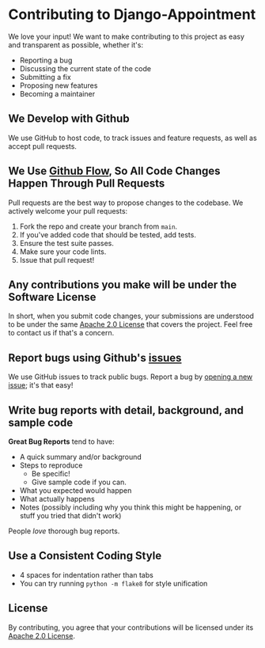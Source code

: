 # Contributing to Django-Appointment

We love your input! We want to make contributing to this project as easy and transparent as possible, whether it's:

- Reporting a bug
- Discussing the current state of the code
- Submitting a fix
- Proposing new features
- Becoming a maintainer

## We Develop with Github

We use GitHub to host code, to track issues and feature requests, as well as accept pull requests.

## We Use [Github Flow](https://guides.github.com/introduction/flow/index.html), So All Code Changes Happen Through Pull Requests

Pull requests are the best way to propose changes to the codebase. We actively welcome your pull requests:

1. Fork the repo and create your branch from `main`.
2. If you've added code that should be tested, add tests.
3. Ensure the test suite passes.
4. Make sure your code lints.
5. Issue that pull request!

## Any contributions you make will be under the Software License

In short, when you submit code changes, your submissions are understood to be under the
same [Apache 2.0 License](https://opensource.org/licenses/Apache-2.0) that covers the project. Feel free to contact us
if that's a concern.

## Report bugs using Github's [issues](https://github.com/Mboa-Technologies/smiles/issues)

We use GitHub issues to track public bugs. Report a bug
by [opening a new issue](https://github.com/Mboa-Technologies/smiles/issues/new); it's that easy!

## Write bug reports with detail, background, and sample code

**Great Bug Reports** tend to have:

- A quick summary and/or background
- Steps to reproduce
    - Be specific!
    - Give sample code if you can.
- What you expected would happen
- What actually happens
- Notes (possibly including why you think this might be happening, or stuff you tried that didn't work)

People *love* thorough bug reports.

## Use a Consistent Coding Style

* 4 spaces for indentation rather than tabs
* You can try running `python -m flake8` for style unification

## License

By contributing, you agree that your contributions will be licensed under
its [Apache 2.0 License](https://github.com/Mboa-Technologies/smiles/LICENSE).
